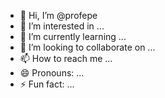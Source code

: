 - 👋 Hi, I’m @profepe
- 👀 I’m interested in ...
- 🌱 I’m currently learning ...
- 💞️ I’m looking to collaborate on ...
- 📫 How to reach me ...
- 😄 Pronouns: ...
- ⚡ Fun fact: ...

<!---
profepe/profepe is a ✨ special ✨ repository because its `README.md` (this file) appears on your GitHub profile.
You can click the Preview link to take a look at your changes.
--->

